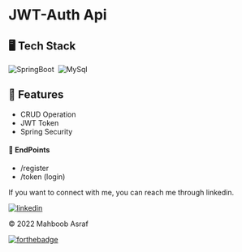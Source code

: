 # JWT-Auth Api


## 🖥️ Tech Stack

![SpringBoot](https://img.shields.io/badge/SpringBoot-20232A?style=for-the-badge&logo=springboot&logoColor=61DAFB)&nbsp;
![MySql](https://img.shields.io/badge/mysql-%2300f.svg?style=for-the-badge&logo=mysql&logoColor=white)&nbsp;


## 🚀 Features
- CRUD Operation 
- JWT Token  
- Spring Security


#### 🚀 EndPoints
- /register 
- /token (login)   


If you want to connect with me, you can reach me through linkedin.

[![linkedin](https://img.shields.io/badge/LinkedIn-0077B5?style=for-the-badge&logo=linkedin&logoColor=white)](https://www.linkedin.com/in/mahboob-asraf/)

© 2022 Mahboob Asraf

[![forthebadge](https://forthebadge.com/images/badges/built-with-love.svg)](https://forthebadge.com)

